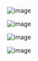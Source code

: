 ![image](https://github.com/root-lzq/go_homework/assets/83163569/5da38295-14d5-4914-97a9-6becc7abf1f1)


![image](https://github.com/root-lzq/go_homework/assets/83163569/85d1ecf6-c149-4f27-88b1-d8048d6eec69)


![image](https://github.com/root-lzq/go_homework/assets/83163569/14ce45c4-37a1-4bb4-9efe-4d49a86e2991)


![image](https://github.com/root-lzq/go_homework/assets/83163569/ba1e0a38-979b-41b9-a8fd-bf63b597c49c)
